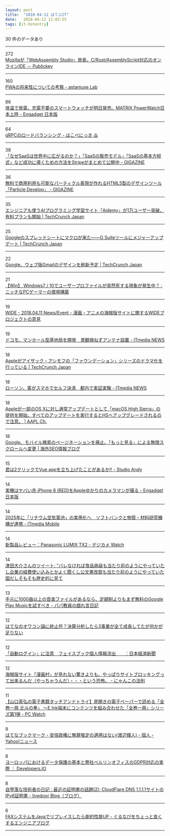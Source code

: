 ```yaml
---
layout: post
title:  "2018-04-12 はてぶIT"
date:   2018-04-12 11:02:55
tags: [it-hotentry]
---
```

30 件のデータあり

<hr><div class="row">
<div class="col-1"><span class="badge badge-pill badge-success h2">272</span></div>
<div class="col-11"><a href='http://www.publickey1.jp/blog/18/mozillawebassembly_studiocrustassemblyscriptide.html' target='_blank'>Mozillaが「WebAssembly Studio」発表。C/Rust/AssemblyScript対応のオンラインIDE － Publickey</a></div>
</div>
<hr>
<div class="row">
<div class="col-1"><span class="badge badge-pill badge-success h2">160</span></div>
<div class="col-11"><a href='http://lab.astamuse.co.jp/entry/2018/04/11/114500' target='_blank'>PWAの将来性についての考察 - astamuse Lab</a></div>
</div>
<hr>
<div class="row">
<div class="col-1"><span class="badge badge-pill badge-success h2">86</span></div>
<div class="col-11"><a href='https://japanese.engadget.com/2018/04/11/matrix-powerwatch/' target='_blank'>体温で発電、充電不要のスマートウォッチが明日発売。MATRIX PowerWatch日本上陸 - Engadget 日本版</a></div>
</div>
<hr>
<div class="row">
<div class="col-1"><span class="badge badge-pill badge-success h2">64</span></div>
<div class="col-11"><a href='https://hakobe932.hatenablog.com/entry/2018/04/11/123000' target='_blank'>gRPCのロードバランシング - はこべにっき ♨</a></div>
</div>
<hr>
<div class="row">
<div class="col-1"><span class="badge badge-pill badge-success h2">38</span></div>
<div class="col-11"><a href='https://gigazine.net/news/20180411-stripe-saas-formula/' target='_blank'>「なぜSaaSは世界中に広がるのか？」「SaaSの販売モデル」「SaaSの基本方程式」など成功に導くための方法をStripeがまとめて公開中 - GIGAZINE</a></div>
</div>
<hr>
<div class="row">
<div class="col-1"><span class="badge badge-pill badge-success h2">36</span></div>
<div class="col-11"><a href='https://gigazine.net/news/20180412-html5-particle-develop/' target='_blank'>無料で商用利用も可能なパーティクル表現が作れるHTML5製のデザインツール「Particle Develop」 - GIGAZINE</a></div>
</div>
<hr>
<div class="row">
<div class="col-1"><span class="badge badge-pill badge-success h2">35</span></div>
<div class="col-11"><a href='http://jp.techcrunch.com/2018/04/11/aidemy/' target='_blank'>エンジニアも使うAIプログラミング学習サイト「Aidemy」が1万ユーザー突破、有料プランも開始 | TechCrunch Japan</a></div>
</div>
<hr>
<div class="row">
<div class="col-1"><span class="badge badge-pill badge-success h2">25</span></div>
<div class="col-11"><a href='https://jp.techcrunch.com/2018/04/12/2018-04-11-google-sheets-gets-macros/' target='_blank'>Googleのスプレッドシートにマクロが来た――G Suiteツールにメジャーアップデート | TechCrunch Japan</a></div>
</div>
<hr>
<div class="row">
<div class="col-1"><span class="badge badge-pill badge-success h2">22</span></div>
<div class="col-11"><a href='https://jp.techcrunch.com/2018/04/12/2018-04-11-google-is-about-to-launch-a-gmail-web-redesign/' target='_blank'>Google、ウェブ版Gmailのデザインを刷新予定 | TechCrunch Japan</a></div>
</div>
<hr>
<div class="row">
<div class="col-1"><span class="badge badge-pill badge-success h2">21</span></div>
<div class="col-11"><a href='http://blog.livedoor.jp/nichepcgamer/archives/1070733673.html' target='_blank'>【Win】 Windows7 / 10でユーザープロファイルが突然死する現象が発生中？ : ニッチなPCゲーマーの環境構築</a></div>
</div>
<hr>
<div class="row">
<div class="col-1"><span class="badge badge-pill badge-success h2">19</span></div>
<div class="col-11"><a href='http://www.wide.ad.jp/News/2018/20180411.html' target='_blank'>WIDE - 2018.04.11 News/Event - 漫画・アニメの海賊版サイトに関するWIDEプロジェクトの意見</a></div>
</div>
<hr>
<div class="row">
<div class="col-1"><span class="badge badge-pill badge-success h2">19</span></div>
<div class="col-11"><a href='http://www.itmedia.co.jp/news/articles/1804/11/news118.html' target='_blank'>ドコモ、マンホール型基地局を開発　景観損ねずアンテナ設置 - ITmedia NEWS</a></div>
</div>
<hr>
<div class="row">
<div class="col-1"><span class="badge badge-pill badge-success h2">18</span></div>
<div class="col-11"><a href='https://jp.techcrunch.com/2018/04/11/2018-04-10-apple-foundation-series/' target='_blank'>Appleがアイザック・アシモフの「ファウンデーション」シリーズのドラマ化を行っている | TechCrunch Japan</a></div>
</div>
<hr>
<div class="row">
<div class="col-1"><span class="badge badge-pill badge-success h2">18</span></div>
<div class="col-11"><a href='http://www.itmedia.co.jp/news/articles/1804/11/news115.html' target='_blank'>ローソン、客がスマホでセルフ決済　都内で実証実験 - ITmedia NEWS</a></div>
</div>
<hr>
<div class="row">
<div class="col-1"><span class="badge badge-pill badge-success h2">18</span></div>
<div class="col-11"><a href='https://applech2.com/archives/20180412-apple-regular-update-high-sierra.html' target='_blank'>Appleが一部のOS Xに対し通常アップデートとして「macOS High Sierra」の提供を開始。すべてのアップデートを実行するとHSへアップグレードされるので注意。 | AAPL Ch.</a></div>
</div>
<hr>
<div class="row">
<div class="col-1"><span class="badge badge-pill badge-success h2">18</span></div>
<div class="col-11"><a href='https://www.suzukikenichi.com/blog/google-launches-a-new-more-results-button/' target='_blank'>Google、モバイル検索のページネーションを廃止。「もっと見る」による無限スクロールへ変更 | 海外SEO情報ブログ</a></div>
</div>
<hr>
<div class="row">
<div class="col-1"><span class="badge badge-pill badge-success h2">15</span></div>
<div class="col-11"><a href='http://studio-andy.hatenablog.com/entry/codesandbox-vue' target='_blank'>君は2クリックでVue appを立ち上げたことがあるか!!<CodeSandboxを世の中に広めなければと思った件> - Studio Andy</a></div>
</div>
<hr>
<div class="row">
<div class="col-1"><span class="badge badge-pill badge-success h2">14</span></div>
<div class="col-11"><a href='https://japanese.engadget.com/2018/04/11/iphone-8-red-apple/' target='_blank'>実機はヤバい赤 iPhone 8 (RED)をAppleゆかりのカメラマンが撮る - Engadget 日本版</a></div>
</div>
<hr>
<div class="row">
<div class="col-1"><span class="badge badge-pill badge-success h2">14</span></div>
<div class="col-11"><a href='http://www.itmedia.co.jp/mobile/articles/1804/11/news126.html' target='_blank'>2025年に「リチウム空気電池」の実用化へ　ソフトバンクと物質・材料研究機構が連携 - ITmedia Mobile</a></div>
</div>
<hr>
<div class="row">
<div class="col-1"><span class="badge badge-pill badge-success h2">14</span></div>
<div class="col-11"><a href='https://dc.watch.impress.co.jp/docs/review/newproduct/1113599.html' target='_blank'>新製品レビュー：Panasonic LUMIX TX2 - デジカメ Watch</a></div>
</div>
<hr>
<div class="row">
<div class="col-1"><span class="badge badge-pill badge-success h2">14</span></div>
<div class="col-11"><a href='http://twitter.com/tsuda/status/983771012465491969' target='_blank'>津田大介さんのツイート: "バレなければ食品偽装も当たり前のようにやっていたし企業の経費使い込みとかよく聞くし公文書改竄も当たり前のようにやっていた国だしそもそも歴史的に見て</a></div>
</div>
<hr>
<div class="row">
<div class="col-1"><span class="badge badge-pill badge-success h2">13</span></div>
<div class="col-11"><a href='http://blog.edunote.jp/entry/2018/04/12/062855' target='_blank'>手元に1000曲以上の音楽ファイルがあるなら、定額制よりもまず無料のGoogle Play Musicを試すべき - パパ教員の戯れ言日記</a></div>
</div>
<hr>
<div class="row">
<div class="col-1"><span class="badge badge-pill badge-success h2">12</span></div>
<div class="col-11"><a href='http://it-rush.com/hatena-owakon' target='_blank'>はてなのオワコン論に終止符？決算分析したら3事業が全て成長してたが何かが足りない</a></div>
</div>
<hr>
<div class="row">
<div class="col-1"><span class="badge badge-pill badge-success h2">12</span></div>
<div class="col-11"><a href='https://www.nikkei.com/article/DGXMZO29264270R10C18A4X11000/' target='_blank'>「自動ログイン」に注意　フェイスブック個人情報流出　　：日本経済新聞</a></div>
</div>
<hr>
<div class="row">
<div class="col-1"><span class="badge badge-pill badge-success h2">12</span></div>
<div class="col-11"><a href='http://www.nyankonohousoku.com/entry/2018/04/12/002538' target='_blank'>海賊版サイト「漫画村」が見れない驚きよりも、やっぱりサイトブロッキングって出来るんだ（やっちゃうんだ）・・・という恐怖。 - にゃんこの法則</a></div>
</div>
<hr>
<div class="row">
<div class="col-1"><span class="badge badge-pill badge-success h2">11</span></div>
<div class="col-11"><a href='https://pc.watch.impress.co.jp/docs/column/ebook/1116548.html' target='_blank'>【山口真弘の電子書籍タッチアンドトライ】見開きの電子ペーパーで読める「全巻一冊 北斗の拳」 ～E Ink端末にコンテンツを組み合わせた「全巻一冊」シリーズ第1弾 - PC Watch</a></div>
</div>
<hr>
<div class="row">
<div class="col-1"><span class="badge badge-pill badge-success h2">9</span></div>
<div class="col-11"><a href='http://b.hatena.ne.jp/entry/s/news.yahoo.co.jp/byline/watanabeteruhito/20180411-00083847/' target='_blank'>はてなブックマーク - 安倍政権に無罪推定の適用はない(渡辺輝人) - 個人 - Yahoo!ニュース</a></div>
</div>
<hr>
<div class="row">
<div class="col-1"><span class="badge badge-pill badge-success h2">8</span></div>
<div class="col-11"><a href='https://dev.classmethod.jp/cloud/aws/gdpr-on-aws/' target='_blank'>ヨーロッパにおけるデータ保護の基本と弊社ベルリンオフィスのGDPR対応の実際 ｜ Developers.IO</a></div>
</div>
<hr>
<div class="row">
<div class="col-1"><span class="badge badge-pill badge-success h2">8</span></div>
<div class="col-11"><a href='http://blog.livedoor.jp/k_urushima/archives/1839342.html' target='_blank'>自堕落な技術者の日記 : 最近の証明書の話題(2): CloudFlare DNS 1.1.1.1サイトのIPv6証明書 - livedoor Blog（ブログ）</a></div>
</div>
<hr>
<div class="row">
<div class="col-1"><span class="badge badge-pill badge-success h2">6</span></div>
<div class="col-11"><a href='http://developers.gnavi.co.jp/entry/java-1' target='_blank'>FAXシステムをJavaでリプレイスしたら劇的性能UP - ぐるなびをちょっと良くするエンジニアブログ</a></div>
</div>
<hr>
